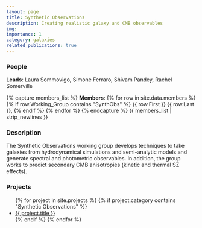```yaml
---
layout: page
title: Synthetic Observations
description: Creating realistic galaxy and CMB observables
img:
importance: 1
category: galaxies
related_publications: true
---
```


### People
**Leads**: Laura Sommovigo, Simone Ferraro, Shivam Pandey, Rachel Somerville

{% capture members_list %}
**Members**: 
{% for row in site.data.members %}
{% if row.Working_Group contains "SynthObs" %}
{{ row.First }} {{ row.Last }}, 
{% endif %}
{% endfor %}
{% endcapture %}
{{ members_list | strip_newlines }}


### Description
The Synthetic Observations working group develops techniques to take galaxies from hydrodynamical simulations and semi-analytic models and generate spectral and photometric observables. In addition, the group works to predict secondary CMB anisotropies (kinetic and thermal SZ effects).

### Projects
<ul>
{% for project in site.projects %}
  {% if project.category contains "Synthetic Observations" %}
    <li><a href="{{ project.url }}">{{ project.title }}</a></li>
  {% endif %}
{% endfor %}
</ul>
